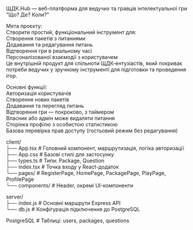 ЩДК.Hub — веб-платформа для ведучих та гравців інтелектуальної гри "Що? Де? Коли?"  

Мета проєкту:  
Створити простий, функціональний інструмент для:  \
  Створення пакетів з питаннями\
  Додавання та редагування питань\
  Відтворення гри в реальному часі\
  Персоналізованої взаємодії з користувачем\
  Це внутрішній продукт для спільноти ЩДК-ентузіастів, який покриває потреби ведучих у зручному інструменті для підготовки та проведення ігор.

Основні функції:\
  Авторизація користувачів\
  Створення нових пакетів\
  Додавання та перегляд питань\
  Відтворення гри — покроково, з таймером\
  Власник або адмін може видаляти питання\
  Сторінка профілю з особистою статистикою\
  Базова перевірка прав доступу (гостьовий режим без редагування)

client/               
 ├── App.tsx          # Головний компонент, маршрутизація, логіка авторизації\
 ├── App.css          # Базові стилі для застосунку\
 ├── types.ts         # Типи: Package, Question\
 ├── index.tsx        # Точка входу у React-додаток\
 └── pages/           # RegisterPage, HomePage, PackagePage, PlayPage, ProfilePage\
 └── components/      # Header, окремі UI-компоненти

server/\
 ├── index.js         # Основні маршрути Express API\
 └── db.js            # Конфігурація підключення до PostgreSQL

PostgreSQL            # Таблиці: users, packages, questions

